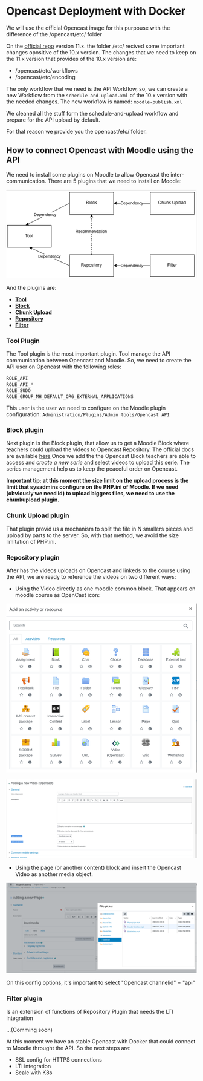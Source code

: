 # Opencast Deployment with Docker
We will use the official Opencast image for this purpouse with the difference of the /opencast/etc/ folder

On the [official repo](https://github.com/opencast/opencast) version 11.x. the folder /etc/ recived some important changes opositive of the 10.x version. 
The changes that we need to keep on the 11.x version that provides of the 10.x version are:
- /opencast/etc/workflows
- /opencast/etc/encoding

The only workflow that we need is the API Workflow, so, we can create a new Workflow from the `schedule-and-upload.xml` of the 10.x version with the needed changes.
The new workflow is named: `moodle-publish.xml`

We cleaned all the stuff form the schedule-and-upload workflow and prepare for the API upload by default.

For that reason we provide you the opencast/etc/ folder.

## How to connect Opencast with Moodle using the API

We need to install some plugins on Moodle to allow Opencast the inter-communication. There are 5 plugins that we need to install on Moodle:

![alt text](https://github.com/mugenulnar/docker-opencast/blob/main/README/Pasted%20image%2020220110093805%201.png?raw=true)

And the plugins are:
-   **[Tool](https://moodle.docs.opencast.org/#tool/about.html)**
-   **[Block](https://moodle.docs.opencast.org/#block/about.html)**
-   **[Chunk Upload](https://moodle.docs.opencast.org/#chunkupload/about.html)**
-   **[Repository](https://moodle.docs.opencast.org/#repository/about.html)**
-   **[Filter](https://moodle.docs.opencast.org/#filter/about.html)** 

### Tool Plugin
The Tool plugin is the most important plugin. Tool manage the API communication between Opencast and Moodle. So, we need to create the API user on Opencast with the following roles:
```
ROLE_API
ROLE_API_*
ROLE_SUDO
ROLE_GROUP_MH_DEFAULT_ORG_EXTERNAL_APPLICATIONS
```

This user is the user we need to configure on the Moodle plugin configuration: `Administration/Plugins/Admin tools/Opencast API`

### Block plugin
Next plugin is the Block plugin, that allow us to get a Moodle Block where teachers could upload the videos to Opencast Repository. The official docs are available [here]()
Once we add the the Opencast Block teachers are able to access and *create a new serie* and select videos to upload this serie. The series management help us to keep the peaceful order on Opencast.

**Important tip: at this moment the size limit on the upload process is the limit that sysadmins configure on the PHP.ini of Moodle. If we need (obviously we need id) to upload biggers files, we need to use the chunkupload plugin.** 

### Chunk Upload plugin
That plugin provid us a mechanism to split the file in N smallers pieces and upload by parts to the server. So, with that method, we avoid the size limitation of PHP.ini.

### Repository plugin
After has the videos uploads on Opencast and linkeds to the course using the API, we are ready to reference the videos on two different ways:
- Using the Video directly as one moodle common block. That appears on moodle course as OpenCast icon:

![alt text](https://github.com/mugenulnar/docker-opencast/blob/main/README/Pasted%20image%2020220119140814.png?raw=true)

![alt text](https://github.com/mugenulnar/docker-opencast/blob/main/README/Pasted%20image%2020220119141009.png?raw=true)

- Using the page (or another content) block and insert the Opencast Video as another media object.

![alt text](https://github.com/mugenulnar/docker-opencast/blob/main/README/Pasted%20image%2020220119141235.png?raw=true)

On this config options, it's important to select "Opencast channelid" = "api"

### Filter plugin
Is an extension of functions of Repository Plugin that needs the LTI integration

...(Comming soon)


At this moment we have an stable Opencast with Docker that could connect to Moodle throught the API.
So the next steps are:
- SSL config for HTTPS connections
- LTI integration
- Scale with K8s
